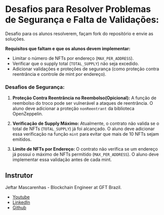# Desafios para Resolver Problemas de Segurança e Falta de Validações:
Desafio para os alunos resolverem, façam fork do repositório e envie as soluções.

**Requisitos que faltam e que os alunos devem implementar:**
- Limitar o número de NFTs por endereço (`MAX_PER_ADDRESS`).
- Verificar que o supply total (`TOTAL_SUPPLY`) não seja excedido.
- Adicionar validações e proteções de segurança (como proteção contra reentrância e controle de mint por endereço).

### Desafios de Segurança:
1. **Proteção Contra Reentrância no Reembolso(Opicional):** A função de reembolso do troco pode ser vulnerável a ataques de reentrância. O aluno deve adicionar a proteção `nonReentrant` da biblioteca OpenZeppelin.
   
2. **Verificação de Supply Máximo:** Atualmente, o contrato não valida se o total de NFTs (`TOTAL_SUPPLY`) já foi alcançado. O aluno deve adicionar essa verificação na função `mint` para evitar que mais de 10 NFTs sejam emitidos.

3. **Limite de NFTs por Endereço:** O contrato não verifica se um endereço já possui o máximo de NFTs permitido (`MAX_PER_ADDRESS`). O aluno deve implementar essa validação antes de cada mint.

## Instrutor
Jeftar Mascarenhas - Blockchain Engineer at GFT Brazil.
- [Youtube](https://www.youtube.com/@nftchoose)
- [LinkedIn](https://www.linkedin.com/in/jeftar.macarenhas)
- [Github](https://github.com/jeftarmascarenhas)

